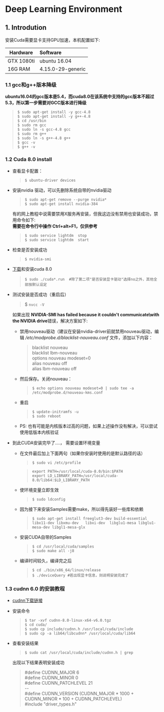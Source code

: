 # Deep Learning Environment 

## 1. Introdution
安装Cuda需要显卡支持GPU加速，本机配置如下:

| Hardware | Software          |
| -------- | :---------------- |
| GTX 1080ti | ubuntu 16.04      |
| 16G RAM  | 4.15.0-29-generic |

### 1.1 gcc和g++版本降级
**ubuntu16.04的gcc版本是5.4，而cuda8.0在该系统中支持的gcc版本不超过5.3，所以第一步需要对GCC版本进行降级**
> `$ sudo apt-get install -y gcc-4.8`\
  `$ sudo apt-get install -y g++-4.8`\
  `$ cd /usr/bin`\
  `$ sudo rm gcc`\
  `$ sudo ln -s gcc-4.8 gcc`\
  `$ sudo rm g++`\
  `$ sudo ln -s g++-4.8 g++`\
  `$ gcc -v`\
  `$ g++ -v`

### 1.2 Cuda 8.0 install
- 查看显卡配置：
   > `$ ubuntu-driver devices`
- 安装nvidia 驱动，可以先删除系统自带的nvidia驱动
    > `$ sudo apt-get remove --purge nvidia*`\
    > `$ sudo apt-get install nvidia-384`
    
    有的网上教程中说需要禁用X服务再安装，但我这边没有禁用也安装成功，禁用命令如下: \
    **需要在命令行中操作 Ctrl+alt+F1，仅供参考**
    > `$ sudo service lightdm  stop`\
      `$ sudo service lightdm  start`

- 检查是否安装成功
    > `$ nvidia-smi`
- [下载](https://developer.nvidia.com/cuda-80-ga2-download-archive)和安装cuda 8.0
    > `$ sudo ./cuda*.run  #除了第二项"是否安装显卡驱动"选择no之外，其他全部按默认设定`

- 测试安装是否成功（重启后）
    > $ `nvcc -V`
 
    如果出现 **NVIDIA-SMI has failed because it couldn't communicate\with the NVIDIA drive**错误，解决方案如下:
    * 禁用nouveau驱动（建议在安装nvidia-driver前就禁用nouveau驱动，编辑 */etc/modprobe.d/blacklist-nouveau.conf* 文件，添加以下内容：
        > blacklist nouveau\
          blacklist lbm-nouveau\
          options nouveau modeset=0\
          alias nouveau off\
          alias lbm-nouveau off
    * 然后保存。关闭nouveau：
        > `$ echo options nouveau modeset=0 | sudo tee -a /etc/modprobe.d/nouveau-kms.conf`
    * 重启
        > `$ update-initramfs -u`\
          `$ sudo reboot`
    * PS: 也有可能是内核版本过高的问题，如果上述操作没有解决，可以尝试使用低版本内核验证

- 到此CUDA安装完毕了....， 需要设置环境变量
    * 在文件最后加上下面两句（如果你安装时使用的是默认路径的话）
        > `$ sudo vi /etc/profile`

        > `export PATH=/usr/local/cuda-8.0/bin:$PATH`\
        `export LD_LIBRARY_PATH=/usr/local/cuda-8.0/lib64:$LD_LIBRARY_PATH`  

    * 使环境变量立即生效
        > `$ sudo ldconfig`

    * 因为接下来安装Samples需要make，所以得先装好一些库和依赖
        > `$ sudo apt-get install freeglut3-dev build-essential libx11-dev libxmu-dev   libxi-dev  libglu1-mesa libglu1-mesa-dev libgl1-mesa-glx `

    * 安装CUDA自带的Samples
        > `$ cd /usr/local/cuda/samples`\
          `$ sudo make all -j8`

    * 编译时间较久，编译完之后
        > `$ cd ./bin/x86_64/linux/release`\
          `$ ./deviceQuery #若出现显卡信息，则说明安装完成了`

### 1.3 cudnn 6.0 的安装教程
    
* [cudnn下载链接](https://developer.nvidia.com/rdp/cudnn-archive) 
* 安装命令
    > `$ tar -xvf cudnn-8.0-linux-x64-v6.0.tgz `\
      `$ cd cuda/ `\
      `$ sudo cp include/cudnn.h /usr/local/cuda/include `\
      `$ sudo cp -a lib64/libcudnn* /usr/local/cuda/lib64`

* 查看安装结果
    > `$ sudo cat /usr/local/cuda/include/cudnn.h | grep`
    
    出现以下结果表明安装成功
    >  #define CUDNN_MAJOR      6 \
        #define CUDNN_MINOR      0 \
        #define CUDNN_PATCHLEVEL 21 \
        -- \
        #define CUDNN_VERSION    (CUDNN_MAJOR * 1000 + CUDNN_MINOR * 100 + CUDNN_PATCHLEVEL) \
        #include "driver_types.h"